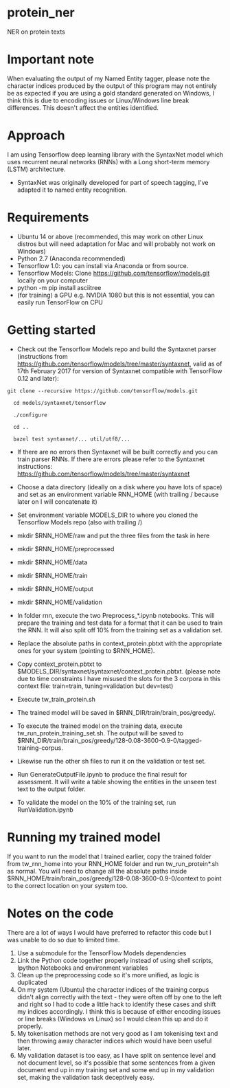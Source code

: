# protein_ner
NER on protein texts

# Important note

When evaluating the output of my Named Entity tagger, please note the character indices produced by the output of this program may not entirely be as expected if you are using a gold standard generated on Windows, I think this is due to encoding issues or Linux/Windows line break differences. This doesn't affect the entities identified.

# Approach

I am using Tensorflow deep learning library with the SyntaxNet model which uses recurrent neural networks (RNNs) with a Long short-term memory (LSTM) architecture.
* SyntaxNet was originally developed for part of speech tagging, I've adapted it to named entity recognition.

# Requirements

* Ubuntu 14 or above (recommended, this may work on other Linux distros but will need adaptation for Mac and will probably not work on Windows)
* Python 2.7 (Anaconda recommended)
* Tensorflow 1.0: you can install via Anaconda or from source.
* Tensorflow Models: Clone https://github.com/tensorflow/models.git locally on your computer
* python -m pip install asciitree
* (for training) a GPU e.g. NVIDIA 1080 but this is not essential, you can easily run TensorFlow on CPU

# Getting started

* Check out the Tensorflow Models repo and build the Syntaxnet parser (instructions from https://github.com/tensorflow/models/tree/master/syntaxnet, valid as of 17th February 2017 for version of Syntaxnet compatible with TensorFlow 0.12 and later):
```
git clone --recursive https://github.com/tensorflow/models.git

  cd models/syntaxnet/tensorflow
  
  ./configure
  
  cd ..
  
  bazel test syntaxnet/... util/utf8/...
```
* If there are no errors then Syntaxnet will be built correctly and you can train parser RNNs. If there are errors please refer to the Syntaxnet instructions: https://github.com/tensorflow/models/tree/master/syntaxnet
* Choose a data directory (ideally on a disk where you have lots of space) and set as an environment variable RNN_HOME (with trailing / because later on I will concatenate it)
* Set environment variable MODELS_DIR to where you cloned the Tensorflow Models repo (also with trailing /)

* mkdir $RNN_HOME/raw and put the three files from the task in here
* mkdir $RNN_HOME/preprocessed
* mkdir $RNN_HOME/data
* mkdir $RNN_HOME/train 
* mkdir $RNN_HOME/output
* mkdir $RNN_HOME/validation
* In folder rnn, execute the two Preprocess_*.ipynb notebooks. This will prepare the training and test data for a format that it can be used to train the RNN. It will also split off 10% from the training set as a validation set.
* Replace the absolute paths in context_protein.pbtxt with the appropriate ones for your system (pointing to $RNN_HOME).
* Copy context_protein.pbtxt to $MODELS_DIR/syntaxnet/syntaxnet/context_protein.pbtxt. (please note due to time constraints I have misused the slots for the 3 corpora in this context file: train=train, tuning=validation but dev=test)
* Execute tw_train_protein.sh
* The trained model will be saved in $RNN_DIR/train/brain_pos/greedy/.
* To execute the trained model on the training data, execute tw_run_protein_training_set.sh. The output will be saved to $RNN_DIR/train/brain_pos/greedy/128-0.08-3600-0.9-0/tagged-training-corpus.
* Likewise run the other sh files to run it on the validation or test set.
* Run GenerateOutputFile.ipynb to produce the final result for assessment. It will write a table showing the entities in the unseen test text to the output folder.
* To validate the model on the 10% of the training set, run RunValidation.ipynb


# Running my trained model

If you want to run the model that I trained earlier, copy the trained folder from tw_rnn_home into your RNN_HOME folder and run tw_run_protein*.sh as normal. You will need to change all the absolute paths inside $RNN_HOME/train/brain_pos/greedy/128-0.08-3600-0.9-0/context to point to the correct location on your system too.

# Notes on the code

There are a lot of ways I would have preferred to refactor this code but I was unable to do so due to limited time.

1. Use a submodule for the TensorFlow Models dependencies
2. Link the Python code together properly instead of using shell scripts, Ipython Notebooks and environment variables
3. Clean up the preprocessing code so it's more unified, as logic is duplicated
4. On my system (Ubuntu) the character indices of the training corpus didn't align correctly with the text - they were often off by one to the left and right so I had to code a little hack to identify these cases and shift my indices accordingly. I think this is because of either encoding issues or line breaks (Windows vs Linux) so I would clean this up and do it properly.
5. My tokenisation methods are not very good as I am tokenising text and then throwing away character indices which would have been useful later.
6. My validation dataset is too easy, as I have split on sentence level and not document level, so it's possible that some sentences from a given document end up in my training set and some end up in my validation set, making the validation task deceptively easy.
